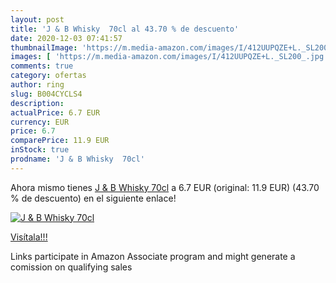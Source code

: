 ```yaml
---
layout: post
title: 'J & B Whisky  70cl al 43.70 % de descuento'
date: 2020-12-03 07:41:57
thumbnailImage: 'https://m.media-amazon.com/images/I/412UUPQZE+L._SL200_.jpg'
images: [ 'https://m.media-amazon.com/images/I/412UUPQZE+L._SL200_.jpg' ]
comments: true
category: ofertas
author: ring
slug: B004CYCLS4
description:
actualPrice: 6.7 EUR
currency: EUR
price: 6.7
comparePrice: 11.9 EUR
inStock: true
prodname: 'J & B Whisky  70cl'
---
```


Ahora mismo tienes [J & B Whisky  70cl](https://www.amazon.it/dp/B004CYCLS4/?tag=tolees00-21) a 6.7 EUR (original: 11.9 EUR) (43.70 %  de descuento) en el siguiente enlace!

[![J & B Whisky  70cl](https://m.media-amazon.com/images/I/412UUPQZE+L._SL200_.jpg)](https://www.amazon.it/dp/B004CYCLS4/?tag=tolees00-21)

[Visítala!!!](https://www.amazon.it/dp/B004CYCLS4/?tag=tolees00-21)

Links participate in Amazon Associate program and might generate a comission on qualifying sales
